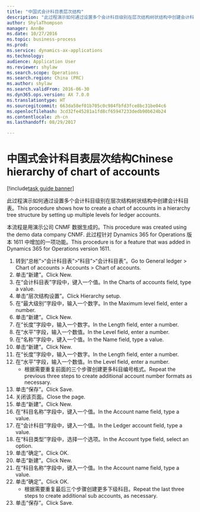 ```yaml
--- 
title: "中国式会计科目表层次结构"
description: "此过程演示如何通过设置多个会计科目级别在层次结构树状结构中创建会计科目表。"
author: ShylaThompson
manager: AnnBe
ms.date: 10/27/2016
ms.topic: business-process
ms.prod: 
ms.service: dynamics-ax-applications
ms.technology: 
audience: Application User
ms.reviewer: shylaw
ms.search.scope: Operations
ms.search.region: China (PRC)
ms.author: shylaw
ms.search.validFrom: 2016-06-30
ms.dyn365.ops.version: AX 7.0.0
ms.translationtype: HT
ms.sourcegitcommit: 663da58ef01b705c0c984fbfd3fce8bc31be04c6
ms.openlocfilehash: 3cd32fe45281a1fd8cf65947233dedb90b624b24
ms.contentlocale: zh-cn
ms.lasthandoff: 08/29/2017

---
```

# <a name="chinese-hierarchy-of-chart-of-accounts"></a><span data-ttu-id="3dec6-103">中国式会计科目表层次结构</span><span class="sxs-lookup"><span data-stu-id="3dec6-103">Chinese hierarchy of chart of accounts</span></span>

[!include[task guide banner](../../includes/task-guide-banner.md)]

<span data-ttu-id="3dec6-104">此过程演示如何通过设置多个会计科目级别在层次结构树状结构中创建会计科目表。</span><span class="sxs-lookup"><span data-stu-id="3dec6-104">This procedure shows how to create a chart of accounts in a hierarchy tree structure by setting up multiple levels for ledger accounts.</span></span>

<span data-ttu-id="3dec6-105">本流程是用演示公司 CNMF 数据生成的。</span><span class="sxs-lookup"><span data-stu-id="3dec6-105">This procedure was created using the demo data company CNMF.</span></span> <span data-ttu-id="3dec6-106">此过程针对 Dynamics 365 for Operations 版本 1611 中增加的一项功能。</span><span class="sxs-lookup"><span data-stu-id="3dec6-106">This procedure is for a feature that was added in Dynamics 365 for Operations version 1611.</span></span>

1. <span data-ttu-id="3dec6-107">转到“总帐”>“会计科目表”>“科目”>“会计科目表”。</span><span class="sxs-lookup"><span data-stu-id="3dec6-107">Go to General ledger > Chart of accounts > Accounts > Chart of accounts.</span></span>
2. <span data-ttu-id="3dec6-108">单击“新建”。</span><span class="sxs-lookup"><span data-stu-id="3dec6-108">Click New.</span></span>
3. <span data-ttu-id="3dec6-109">在“会计科目表”字段中，键入一个值。</span><span class="sxs-lookup"><span data-stu-id="3dec6-109">In the Charts of accounts field, type a value.</span></span>
4. <span data-ttu-id="3dec6-110">单击“层次结构设置”。</span><span class="sxs-lookup"><span data-stu-id="3dec6-110">Click Hierarchy setup.</span></span>
5. <span data-ttu-id="3dec6-111">在“最大级别”字段中，输入一个数字。</span><span class="sxs-lookup"><span data-stu-id="3dec6-111">In the Maximum level field, enter a number.</span></span>
6. <span data-ttu-id="3dec6-112">单击“新建”。</span><span class="sxs-lookup"><span data-stu-id="3dec6-112">Click New.</span></span>
7. <span data-ttu-id="3dec6-113">在“长度”字段中，输入一个数字。</span><span class="sxs-lookup"><span data-stu-id="3dec6-113">In the Length field, enter a number.</span></span>
8. <span data-ttu-id="3dec6-114">在“水平”字段，输入一个数值。</span><span class="sxs-lookup"><span data-stu-id="3dec6-114">In the Level field, enter a number.</span></span>
9. <span data-ttu-id="3dec6-115">在“名称”字段中，键入一个值。</span><span class="sxs-lookup"><span data-stu-id="3dec6-115">In the Name field, type a value.</span></span>
10. <span data-ttu-id="3dec6-116">单击“新建”。</span><span class="sxs-lookup"><span data-stu-id="3dec6-116">Click New.</span></span>
11. <span data-ttu-id="3dec6-117">在“长度”字段中，输入一个数字。</span><span class="sxs-lookup"><span data-stu-id="3dec6-117">In the Length field, enter a number.</span></span>
12. <span data-ttu-id="3dec6-118">在“水平”字段，输入一个数值。</span><span class="sxs-lookup"><span data-stu-id="3dec6-118">In the Level field, enter a number.</span></span>
    * <span data-ttu-id="3dec6-119">根据需要重复前面的三个步骤创建更多科目编号格式。</span><span class="sxs-lookup"><span data-stu-id="3dec6-119">Repeat the previous three steps to create additional account number formats as necessary.</span></span>  
13. <span data-ttu-id="3dec6-120">单击“保存”。</span><span class="sxs-lookup"><span data-stu-id="3dec6-120">Click Save.</span></span>
14. <span data-ttu-id="3dec6-121">关闭该页面。</span><span class="sxs-lookup"><span data-stu-id="3dec6-121">Close the page.</span></span>
15. <span data-ttu-id="3dec6-122">单击“新建”。</span><span class="sxs-lookup"><span data-stu-id="3dec6-122">Click New.</span></span>
16. <span data-ttu-id="3dec6-123">在“科目名称”字段中，键入一个值。</span><span class="sxs-lookup"><span data-stu-id="3dec6-123">In the Account name field, type a value.</span></span>
17. <span data-ttu-id="3dec6-124">在“会计科目”字段中，键入一个值。</span><span class="sxs-lookup"><span data-stu-id="3dec6-124">In the Ledger account field, type a value.</span></span>
18. <span data-ttu-id="3dec6-125">在“科目类型”字段中，选择一个选项。</span><span class="sxs-lookup"><span data-stu-id="3dec6-125">In the Account type field, select an option.</span></span>
19. <span data-ttu-id="3dec6-126">单击“确定”。</span><span class="sxs-lookup"><span data-stu-id="3dec6-126">Click OK.</span></span>
20. <span data-ttu-id="3dec6-127">单击“新建”。</span><span class="sxs-lookup"><span data-stu-id="3dec6-127">Click New.</span></span>
21. <span data-ttu-id="3dec6-128">在“科目名称”字段中，键入一个值。</span><span class="sxs-lookup"><span data-stu-id="3dec6-128">In the Account name field, type a value.</span></span>
22. <span data-ttu-id="3dec6-129">单击“确定”。</span><span class="sxs-lookup"><span data-stu-id="3dec6-129">Click OK.</span></span>
    * <span data-ttu-id="3dec6-130">根据需要重复最后三个步骤创建更多下级科目。</span><span class="sxs-lookup"><span data-stu-id="3dec6-130">Repeat the last three steps to create additional sub accounts, as necessary.</span></span>  
23. <span data-ttu-id="3dec6-131">单击“保存”。</span><span class="sxs-lookup"><span data-stu-id="3dec6-131">Click Save.</span></span>


